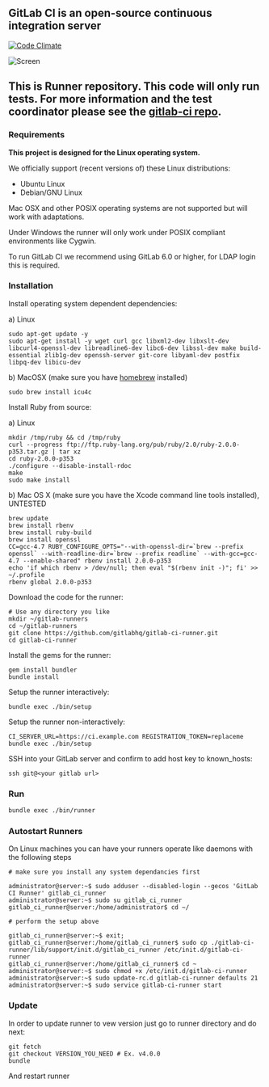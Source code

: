 ## GitLab CI is an open-source continuous integration server

[![Code Climate](https://codeclimate.com/github/gitlabhq/gitlab-ci-runner.png)](https://codeclimate.com/github/gitlabhq/gitlab-ci-runner)

![Screen](https://github.com/downloads/gitlabhq/gitlab-ci/gitlab_ci_preview.png)

## This is Runner repository. This code will only run tests. For more information and the test coordinator please see the [gitlab-ci repo](https://github.com/gitlabhq/gitlab-ci).

### Requirements

**This project is designed for the Linux operating system.**

We officially support (recent versions of) these Linux distributions:

- Ubuntu Linux
- Debian/GNU Linux

Mac OSX and other POSIX operating systems are not supported but will work with adaptations.

Under Windows the runner will only work under POSIX compliant environments like Cygwin.

To run GitLab CI we recommend using GitLab 6.0 or higher, for LDAP login this is required.

### Installation

Install operating system dependent dependencies:

a) Linux

    sudo apt-get update -y
    sudo apt-get install -y wget curl gcc libxml2-dev libxslt-dev libcurl4-openssl-dev libreadline6-dev libc6-dev libssl-dev make build-essential zlib1g-dev openssh-server git-core libyaml-dev postfix libpq-dev libicu-dev

b) MacOSX (make sure you have [homebrew](http://brew.sh/) installed)

    sudo brew install icu4c

Install Ruby from source:

a) Linux

    mkdir /tmp/ruby && cd /tmp/ruby
    curl --progress ftp://ftp.ruby-lang.org/pub/ruby/2.0/ruby-2.0.0-p353.tar.gz | tar xz
    cd ruby-2.0.0-p353
    ./configure --disable-install-rdoc
    make
    sudo make install

b) Mac OS X (make sure you have the Xcode command line tools installed), UNTESTED

    brew update
    brew install rbenv
    brew install ruby-build
    brew install openssl
    CC=gcc-4.7 RUBY_CONFIGURE_OPTS="--with-openssl-dir=`brew --prefix openssl` --with-readline-dir=`brew --prefix readline` --with-gcc=gcc-4.7 --enable-shared" rbenv install 2.0.0-p353
    echo 'if which rbenv > /dev/null; then eval "$(rbenv init -)"; fi' >> ~/.profile
    rbenv global 2.0.0-p353

Download the code for the runner:

    # Use any directory you like
    mkdir ~/gitlab-runners
    cd ~/gitlab-runners
    git clone https://github.com/gitlabhq/gitlab-ci-runner.git
    cd gitlab-ci-runner

Install the gems for the runner:

    gem install bundler
    bundle install

Setup the runner interactively:

    bundle exec ./bin/setup

Setup the runner non-interactively:

    CI_SERVER_URL=https://ci.example.com REGISTRATION_TOKEN=replaceme bundle exec ./bin/setup

SSH into your GitLab server and confirm to add host key to known_hosts:

    ssh git@<your gitlab url>

### Run

```bash
bundle exec ./bin/runner
```

### Autostart Runners

On Linux machines you can have your runners operate like daemons with the following steps

```
# make sure you install any system dependancies first

administrator@server:~$ sudo adduser --disabled-login --gecos 'GitLab CI Runner' gitlab_ci_runner
administrator@server:~$ sudo su gitlab_ci_runner
gitlab_ci_runner@server:/home/administrator$ cd ~/

# perform the setup above

gitlab_ci_runner@server:~$ exit;
gitlab_ci_runner@server:/home/gitlab_ci_runner$ sudo cp ./gitlab-ci-runner/lib/support/init.d/gitlab_ci_runner /etc/init.d/gitlab-ci-runner
gitlab_ci_runner@server:/home/gitlab_ci_runner$ cd ~
administrator@server:~$ sudo chmod +x /etc/init.d/gitlab-ci-runner
administrator@server:~$ sudo update-rc.d gitlab-ci-runner defaults 21 
administrator@server:~$ sudo service gitlab-ci-runner start
```


### Update

In order to update runner to vew version just go to runner directory and do next: 

    git fetch
    git checkout VERSION_YOU_NEED # Ex. v4.0.0
    bundle 

And restart runner
